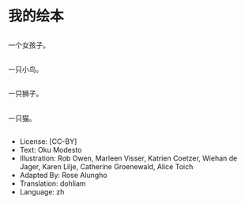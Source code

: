 # 我的绘本

##
一个女孩子。

##
一只小鸟。

##
一只狮子。

##
一只猫。

##
* License: [CC-BY]
* Text: Oku Modesto
* Illustration: Rob Owen, Marleen Visser, Katrien Coetzer, Wiehan de Jager, Karen Lilje, Catherine Groenewald, Alice Toich
* Adapted By: Rose Alungho
* Translation: dohliam
* Language: zh

